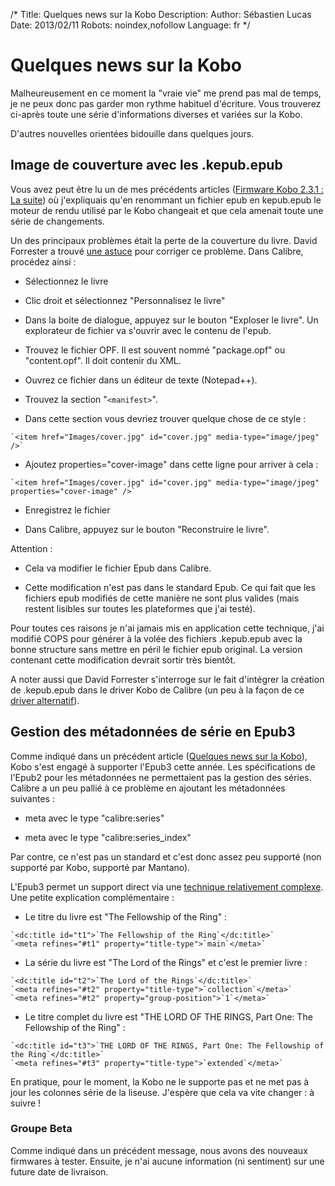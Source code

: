 /*
Title: Quelques news sur la Kobo
Description: 
Author: Sébastien Lucas
Date: 2013/02/11
Robots: noindex,nofollow
Language: fr
*/
# Quelques news sur la Kobo

Malheureusement en ce moment la "vraie vie" me prend pas mal de temps, je ne peux donc pas garder mon rythme habituel d'écriture. Vous trouverez ci-après toute une série d'informations diverses et variées sur la Kobo.

D'autres nouvelles orientées bidouille dans quelques jours.


## Image de couverture avec les .kepub.epub

Vous avez peut être lu un de mes précédents articles ([Firmware Kobo 2.3.1 : La suite](/blog/kobo-ereader-touch-48)) où j'expliquais qu'en renommant un fichier epub en kepub.epub le moteur de rendu utilisé par le Kobo changeait et que cela amenait toute une série de changements.

Un des principaux problèmes était la perte de la couverture du livre. David Forrester a trouvé [une astuce](http://www.mobileread.com/forums/showpost.php?p=2389073&postcount=15) pour corriger ce problème. Dans Calibre, procédez ainsi :

*	Sélectionnez le livre

*	Clic droit et sélectionnez "Personnalisez le livre"

*	Dans la boite de dialogue, appuyez sur le bouton "Exploser le livre". Un explorateur de fichier va s'ouvrir avec le contenu de l'epub.

*	Trouvez le fichier OPF. Il est souvent nommé "package.opf" ou "content.opf". Il doit contenir du XML.

*	Ouvrez ce fichier dans un éditeur de texte (Notepad++).

*	Trouvez la section "`<manifest>`".

*	Dans cette section vous devriez trouver quelque chose de ce style : 
```
`<item href="Images/cover.jpg" id="cover.jpg" media-type="image/jpeg" />`
```

*	Ajoutez properties="cover-image" dans cette ligne pour arriver à cela :
```
`<item href="Images/cover.jpg" id="cover.jpg" media-type="image/jpeg" properties="cover-image" />`
```

*	Enregistrez le fichier

*	Dans Calibre, appuyez sur le bouton "Reconstruire le livre".
  
Attention : 

*	Cela va modifier le fichier Epub dans Calibre. 

*	Cette modification n'est pas dans le standard Epub. Ce qui fait que les fichiers epub modifiés de cette manière ne sont plus valides (mais restent lisibles sur toutes les plateformes que j'ai testé).
  
Pour toutes ces raisons je n'ai jamais mis en application cette technique, j'ai modifié COPS pour générer à la volée des fichiers .kepub.epub avec la bonne structure sans mettre en péril le fichier epub original. La version contenant cette modification devrait sortir très bientôt.

A noter aussi que David Forrester s'interroge sur le fait d'intégrer la création de .kepub.epub dans le driver Kobo de Calibre (un peu à la façon de ce [driver alternatif](https://github.com/jgoguen/calibre-kobo-driver)).
## Gestion des métadonnées de série en Epub3

Comme indiqué dans un précédent article ([Quelques news sur la Kobo](/blog/kobo-ereader-touch-52)), Kobo s'est engagé à supporter l'Epub3 cette année. Les spécifications de l'Epub2 pour les métadonnées ne permettaient pas la gestion des séries. Calibre a un peu pallié à ce problème en ajoutant les métadonnées suivantes :

*	meta avec le type "calibre:series"

*	meta avec le type "calibre:series_index"
  
Par contre, ce n'est pas un standard et c'est donc assez peu supporté (non supporté par Kobo, supporté par Mantano). 

L'Epub3 permet un support direct via une [technique relativement complexe](http://idpf.org/epub/30/spec/epub30-publications.html#sec-dctitles-examples). Une petite explication complémentaire :

*	Le titre du livre est "The Fellowship of the Ring" :
```
`<dc:title id="t1">`The Fellowship of the Ring`</dc:title>`
`<meta refines="#t1" property="title-type">`main`</meta>`
```

*	La série du livre est "The Lord of the Rings" et c'est le premier livre :
```
`<dc:title id="t2">`The Lord of the Rings`</dc:title>`
`<meta refines="#t2" property="title-type">`collection`</meta>`
`<meta refines="#t2" property="group-position">`1`</meta>`
```

*	Le titre complet du livre est "THE LORD OF THE RINGS, Part One: The Fellowship of the Ring" :
```
`<dc:title id="t3">`THE LORD OF THE RINGS, Part One: The Fellowship of the Ring`</dc:title>`
`<meta refines="#t3" property="title-type">`extended`</meta>` 
```

En pratique, pour le moment, la Kobo ne le supporte pas et ne met pas à jour les colonnes série de la liseuse. J'espère que cela va vite changer : à suivre !
### Groupe Beta

Comme indiqué dans un précédent message, nous avons des nouveaux firmwares à tester. Ensuite, je n'ai aucune information (ni sentiment) sur une future date de livraison.


